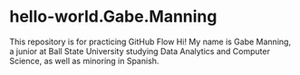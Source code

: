 # hello-world.Gabe.Manning
This repository is for practicing GitHub Flow
Hi! My name is Gabe Manning, a junior at Ball State University studying Data Analytics and Computer Science, as well as minoring in Spanish. 
